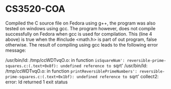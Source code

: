 # CS3520-COA

Compiled the C source file on Fedora using g++, the program was also tested on windows using gcc. 
The program however, does not compile successfully on Fedora when gcc is used for compilation.
This (line 4 above) is true when the #include <math.h> is part of out program, false otherwise.
The result of compiling using gcc leads to the following error message:

  /usr/bin/ld: /tmp/ccWDTvqO.o: in function `isSquareNum':
  reversible-prime-squares.c:(.text+0x8f): undefined reference to `sqrt'
  /usr/bin/ld: /tmp/ccWDTvqO.o: in function `printReversiblePrimeNumbers':
  reversible-prime-squares.c:(.text+0x1bf): undefined reference to `sqrt'
  collect2: error: ld returned 1 exit status
